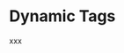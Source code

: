 # Dynamic Tags

<Badge type="tip" vertical="top" text="Elementor Core" /> <Badge type="warning" vertical="top" text="Advanced" />

xxx
